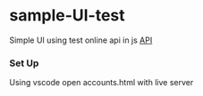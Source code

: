 # sample-UI-test
Simple UI using test online api in js
[API](https://gorest.co.in/public-api/users?_format=json&access-token=J0cA469FKd3Stcfl4WDLWwgFEEuHnFHCbi4z)

### Set Up

Using vscode open accounts.html with live server
